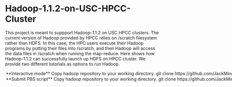 # Hadoop-1.1.2-on-USC-HPCC-Cluster
This project is meant to suppport Hadoop-1.1.2 on USC HPCC clusters. The current version of Hadoop provided by HPCC relies on /scratch filesystem rather than HDFS. In this case, the HPC users execute their Hadoop programs by putting their files into /scratch, and then Hadoop will access the data files in /scratch when running the map-reduce. Here shows how Hadoop-1.1.2 can successfully launch up HDFS on HPCC cluster. We provide two different tutorials as options to run Hadoop. 

<Option 1> **Interactive mode**

1. Copy hadoop repository to your working directory.

            git clone https://github.com/JackMing/Hadoop-1.1.2-on-USC-HPCC-Cluster.git

2. In `setup-and-start-hadoop-on-hpcc`, change line 8 `HADOOP_TEMPLATE_DIR` to your working directory, specifically where your conf/ folder is.

            HADOOP_TEMPLATE_DIR=${HADOOP_TEMPLATE_DIR:-/path/to/configuration/template/dir/}

3. You need to request nodes by **qsub** and run it in the interactive mode by adding option **-I**. If you need more options, please check the main page of qsub.

            qsub -d . -l 'walltime=00:30:00' -l 'nodes=3:ppn=6' -l 'pmem=2g' -I

4. Before you start your hadoop program, you should run the following setup commands first to launch up the HDFS.

            source setup.sh
            setup-and-start-hadoop-on-hpcc

5. After the setup, you can submit your hadoop job as you want. You can also manage the HDFS by the command `hdfs`

6. You can run the following example to verify your hadoop is working properly.

            hadoop jar /usr/usc/hadoop/1.1.2/hadoop-examples-1.1.2.jar pi 250 1000

7. Please remember to copy your output file out from the HDFS each time you finish your operation. The HDFS will be erased after you leave the cluster or the running time exceeds the walltime limit you set up before.

<Option 2> **Submit PBS script**

1. Copy hadoop repository to your working directory. 

            git clone https://github.com/JackMing/Hadoop-1.1.2-on-USC-HPCC-Cluster.git

2. In PBS script `hadoop-example.pbs`, modify your WORK_HOME path. 
3. The current PBS script will run the hadoop example (wordcount). If you want to run other examples, modify the corresponding paths.
4. In `setup-and-start-hadoop-on-hpcc`, change line 8 `HADOOP_TEMPLATE_DIR` to your working directory, specifically where your conf/ folder is.

            HADOOP_TEMPLATE_DIR=${HADOOP_TEMPLATE_DIR:-/path/to/configuration/template/dir/} 

5. Submit PBS script.

            qsub hadoop-example.pbs


 
